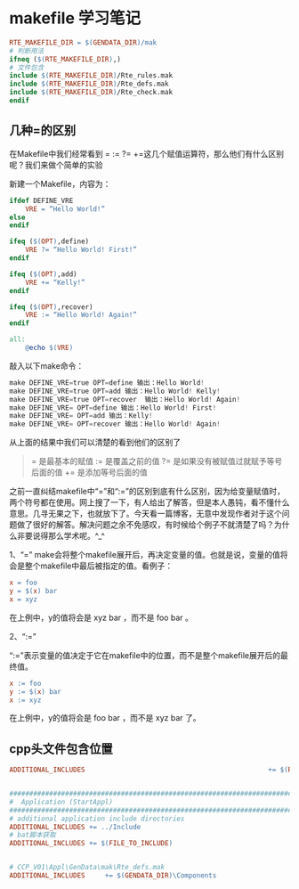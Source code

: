 # makefile 学习笔记

```makefile
RTE_MAKEFILE_DIR = $(GENDATA_DIR)/mak
# 判断用法
ifneq ($(RTE_MAKEFILE_DIR),)
# 文件包含
include $(RTE_MAKEFILE_DIR)/Rte_rules.mak
include $(RTE_MAKEFILE_DIR)/Rte_defs.mak
include $(RTE_MAKEFILE_DIR)/Rte_check.mak
endif
```

## 几种=的区别
在Makefile中我们经常看到 = := ?= +=这几个赋值运算符，那么他们有什么区别呢？我们来做个简单的实验

新建一个Makefile，内容为：

```makefile
ifdef DEFINE_VRE
    VRE = “Hello World!”
else
endif

ifeq ($(OPT),define)
    VRE ?= “Hello World! First!”
endif

ifeq ($(OPT),add)
    VRE += “Kelly!”
endif

ifeq ($(OPT),recover)
    VRE := “Hello World! Again!”
endif

all:
    @echo $(VRE)
```

敲入以下make命令：

```s
make DEFINE_VRE=true OPT=define 输出：Hello World!
make DEFINE_VRE=true OPT=add 输出：Hello World! Kelly!
make DEFINE_VRE=true OPT=recover  输出：Hello World! Again!
make DEFINE_VRE= OPT=define 输出：Hello World! First!
make DEFINE_VRE= OPT=add 输出：Kelly!
make DEFINE_VRE= OPT=recover 输出：Hello World! Again!
```

从上面的结果中我们可以清楚的看到他们的区别了
> = 是最基本的赋值
> := 是覆盖之前的值
> ?= 是如果没有被赋值过就赋予等号后面的值
> += 是添加等号后面的值

之前一直纠结makefile中“=”和“:=”的区别到底有什么区别，因为给变量赋值时，两个符号都在使用。网上搜了一下，有人给出了解答，但是本人愚钝，看不懂什么意思。几寻无果之下，也就放下了。今天看一篇博客，无意中发现作者对于这个问题做了很好的解答。解决问题之余不免感叹，有时候给个例子不就清楚了吗？为什么非要说得那么学术呢。^_^

1、“=”
make会将整个makefile展开后，再决定变量的值。也就是说，变量的值将会是整个makefile中最后被指定的值。看例子：

```makefile
x = foo
y = $(x) bar
x = xyz
```

在上例中，y的值将会是 xyz bar ，而不是 foo bar 。

2、“:=”

“:=”表示变量的值决定于它在makefile中的位置，而不是整个makefile展开后的最终值。

```makefile
x := foo
y := $(x) bar
x := xyz
```

在上例中，y的值将会是 foo bar ，而不是 xyz bar 了。


## cpp头文件包含位置

```makefile
ADDITIONAL_INCLUDES                                              += $(ROOT)\BSW\Mcal_Mpc57xxy


###############################################################################
#  Application (StartAppl)
###############################################################################
# additional application include directories
ADDITIONAL_INCLUDES += ../Include
# bat脚本获取
ADDITIONAL_INCLUDES += $(FILE_TO_INCLUDE)


# CCP_V01\Appl\GenData\mak\Rte_defs.mak
ADDITIONAL_INCLUDES     += $(GENDATA_DIR)\Components

```